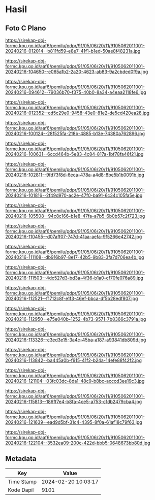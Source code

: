 # Hasil

## Foto C Plano

https://sirekap-obj-formc.kpu.go.id/aaf6/pemilu/pdpr/91/05/06/20/11/9105062011001-20240216-012014--b811fd59-e8e7-41f1-b1ed-50ae8f48231a.jpg

https://sirekap-obj-formc.kpu.go.id/aaf6/pemilu/pdpr/91/05/06/20/11/9105062011001-20240216-104650--e065a1b2-2a20-4623-ab83-9a2cbded0f9a.jpg

https://sirekap-obj-formc.kpu.go.id/aaf6/pemilu/pdpr/91/05/06/20/11/9105062011001-20240216-094612--79036b70-f375-40b0-8a34-a4eaa2118fe6.jpg

https://sirekap-obj-formc.kpu.go.id/aaf6/pemilu/pdpr/91/05/06/20/11/9105062011001-20240216-012352--cd5c29e0-9458-43e0-81e2-de5cd420ea28.jpg

https://sirekap-obj-formc.kpu.go.id/aaf6/pemilu/pdpr/91/05/06/20/11/9105062011001-20240216-100124--28f525fa-218b-4885-b13e-74380a762896.jpg

https://sirekap-obj-formc.kpu.go.id/aaf6/pemilu/pdpr/91/05/06/20/11/9105062011001-20240216-100631--6ccd464b-5e83-4c84-817a-1bf78fa46f21.jpg

https://sirekap-obj-formc.kpu.go.id/aaf6/pemilu/pdpr/91/05/06/20/11/9105062011001-20240216-102811--9fd73f8d-6eca-478a-a4d8-8be5b1b0091b.jpg

https://sirekap-obj-formc.kpu.go.id/aaf6/pemilu/pdpr/91/05/06/20/11/9105062011001-20240216-101816--2f49d970-ac2e-47f0-ba91-6c34c105fa5e.jpg

https://sirekap-obj-formc.kpu.go.id/aaf6/pemilu/pdpr/91/05/06/20/11/9105062011001-20240216-105508--94c8c166-b1e8-47fa-a7b5-6b0b57c2f723.jpg

https://sirekap-obj-formc.kpu.go.id/aaf6/pemilu/pdpr/91/05/06/20/11/9105062011001-20240216-110455--d07aff07-747d-41aa-aefa-9f5266e42742.jpg

https://sirekap-obj-formc.kpu.go.id/aaf6/pemilu/pdpr/91/05/06/20/11/9105062011001-20240216-111108--db916b97-8e17-42b5-9b83-3fa7d706ea4b.jpg

https://sirekap-obj-formc.kpu.go.id/aaf6/pemilu/pdpr/91/05/06/20/11/9105062011001-20240216-111503--4dc527d3-bd3a-4f36-b1a0-cf70fe076a89.jpg

https://sirekap-obj-formc.kpu.go.id/aaf6/pemilu/pdpr/91/05/06/20/11/9105062011001-20240216-112521--f1712c8f-e1f3-46ef-bbca-df5b28edf807.jpg

https://sirekap-obj-formc.kpu.go.id/aaf6/pemilu/pdpr/91/05/06/20/11/9105062011001-20240216-112950--e75e040b-1252-4b73-9571-7b8366c3791a.jpg

https://sirekap-obj-formc.kpu.go.id/aaf6/pemilu/pdpr/91/05/06/20/11/9105062011001-20240216-113326--c3ed3e15-3a4c-45ba-a187-a93841db809d.jpg

https://sirekap-obj-formc.kpu.go.id/aaf6/pemilu/pdpr/91/05/06/20/11/9105062011001-20240216-113842--ba445a0b-f915-41f2-b24a-14efe88f42f2.jpg

https://sirekap-obj-formc.kpu.go.id/aaf6/pemilu/pdpr/91/05/06/20/11/9105062011001-20240216-121104--03fc03dc-8da1-48c9-b8bc-acccd3ee19c3.jpg

https://sirekap-obj-formc.kpu.go.id/aaf6/pemilu/pdpr/91/05/06/20/11/9105062011001-20240216-115813--186ff7e4-b8fa-4ce5-a753-c1db2479cba4.jpg

https://sirekap-obj-formc.kpu.go.id/aaf6/pemilu/pdpr/91/05/06/20/11/9105062011001-20240216-121639--ead9d5bf-31c4-4395-8f0a-61af18c79f63.jpg

https://sirekap-obj-formc.kpu.go.id/aaf6/pemilu/pdpr/91/05/06/20/11/9105062011001-20240216-122104--3532ea09-200c-422d-bbb5-0648673bb80d.jpg


## Metadata

| Key        | Value               |
| ---------- | ------------------- |
| Time Stamp | 2024-02-20 10:03:17 |
| Kode Dapil | 9101                |



